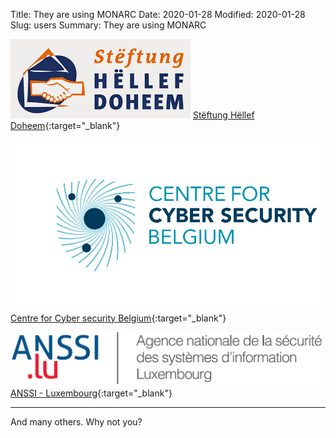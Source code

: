 Title: They are using MONARC
Date: 2020-01-28
Modified: 2020-01-28
Slug: users
Summary: They are using MONARC


![Stëftung Hëllef Doheem](/assets/images/community/users/shd_logo.png) [Stëftung Hëllef Doheem](http://shd.lu){:target="_blank"}

![CCN](/assets/images/community/users/ccb_logo.svg) [Centre for Cyber security Belgium](https://ccb.belgium.be){:target="_blank"}

![CCN](/assets/images/community/users/anssi-lu_logo.gif) [ANSSI - Luxembourg](https://cybersecurite.public.lu){:target="_blank"}


---

And many others. Why not you?